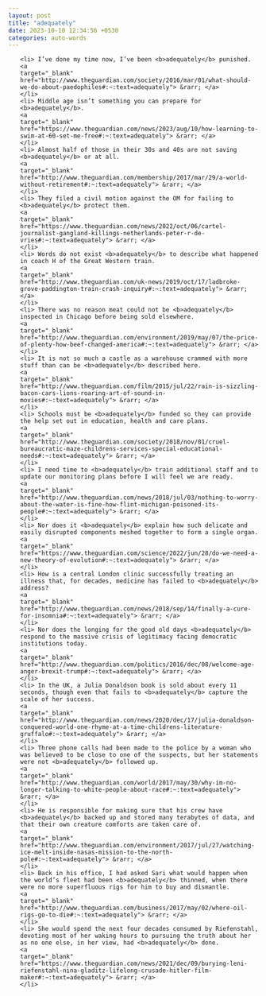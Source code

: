 ```yaml
---
layout: post
title: "adequately"
date: 2023-10-10 12:34:56 +0530
categories: auto-words
---
```

<ol>

    <li> I’ve done my time now, I’ve been <b>adequately</b> punished.
    <a 
    target="_blank" 
    href="http://www.theguardian.com/society/2016/mar/01/what-should-we-do-about-paedophiles#:~:text=adequately"> &rarr; </a>
    </li>
    <li> Middle age isn’t something you can prepare for <b>adequately</b>.
    <a 
    target="_blank" 
    href="https://www.theguardian.com/news/2023/aug/10/how-learning-to-swim-at-60-set-me-free#:~:text=adequately"> &rarr; </a>
    </li>
    <li> Almost half of those in their 30s and 40s are not saving <b>adequately</b> or at all.
    <a 
    target="_blank" 
    href="http://www.theguardian.com/membership/2017/mar/29/a-world-without-retirement#:~:text=adequately"> &rarr; </a>
    </li>
    <li> They filed a civil motion against the OM for failing to <b>adequately</b> protect them.
    <a 
    target="_blank" 
    href="https://www.theguardian.com/news/2022/oct/06/cartel-journalist-gangland-killings-netherlands-peter-r-de-vries#:~:text=adequately"> &rarr; </a>
    </li>
    <li> Words do not exist <b>adequately</b> to describe what happened in coach H of the Great Western train.
    <a 
    target="_blank" 
    href="http://www.theguardian.com/uk-news/2019/oct/17/ladbroke-grove-paddington-train-crash-inquiry#:~:text=adequately"> &rarr; </a>
    </li>
    <li> There was no reason meat could not be <b>adequately</b> inspected in Chicago before being sold elsewhere.
    <a 
    target="_blank" 
    href="http://www.theguardian.com/environment/2019/may/07/the-price-of-plenty-how-beef-changed-america#:~:text=adequately"> &rarr; </a>
    </li>
    <li> It is not so much a castle as a warehouse crammed with more stuff than can be <b>adequately</b> described here.
    <a 
    target="_blank" 
    href="http://www.theguardian.com/film/2015/jul/22/rain-is-sizzling-bacon-cars-lions-roaring-art-of-sound-in-movies#:~:text=adequately"> &rarr; </a>
    </li>
    <li> Schools must be <b>adequately</b> funded so they can provide the help set out in education, health and care plans.
    <a 
    target="_blank" 
    href="http://www.theguardian.com/society/2018/nov/01/cruel-bureaucratic-maze-childrens-services-special-educational-needs#:~:text=adequately"> &rarr; </a>
    </li>
    <li> I need time to <b>adequately</b> train additional staff and to update our monitoring plans before I will feel we are ready.
    <a 
    target="_blank" 
    href="http://www.theguardian.com/news/2018/jul/03/nothing-to-worry-about-the-water-is-fine-how-flint-michigan-poisoned-its-people#:~:text=adequately"> &rarr; </a>
    </li>
    <li> Nor does it <b>adequately</b> explain how such delicate and easily disrupted components meshed together to form a single organ.
    <a 
    target="_blank" 
    href="https://www.theguardian.com/science/2022/jun/28/do-we-need-a-new-theory-of-evolution#:~:text=adequately"> &rarr; </a>
    </li>
    <li> How is a central London clinic successfully treating an illness that, for decades, medicine has failed to <b>adequately</b> address?
    <a 
    target="_blank" 
    href="http://www.theguardian.com/news/2018/sep/14/finally-a-cure-for-insomnia#:~:text=adequately"> &rarr; </a>
    </li>
    <li> Nor does the longing for the good old days <b>adequately</b> respond to the massive crisis of legitimacy facing democratic institutions today.
    <a 
    target="_blank" 
    href="http://www.theguardian.com/politics/2016/dec/08/welcome-age-anger-brexit-trump#:~:text=adequately"> &rarr; </a>
    </li>
    <li> In the UK, a Julia Donaldson book is sold about every 11 seconds, though even that fails to <b>adequately</b> capture the scale of her success.
    <a 
    target="_blank" 
    href="http://www.theguardian.com/news/2020/dec/17/julia-donaldson-conquered-world-one-rhyme-at-a-time-childrens-literature-gruffalo#:~:text=adequately"> &rarr; </a>
    </li>
    <li> Three phone calls had been made to the police by a woman who was believed to be close to one of the suspects, but her statements were not <b>adequately</b> followed up.
    <a 
    target="_blank" 
    href="http://www.theguardian.com/world/2017/may/30/why-im-no-longer-talking-to-white-people-about-race#:~:text=adequately"> &rarr; </a>
    </li>
    <li> He is responsible for making sure that his crew have <b>adequately</b> backed up and stored many terabytes of data, and that their own creature comforts are taken care of.
    <a 
    target="_blank" 
    href="http://www.theguardian.com/environment/2017/jul/27/watching-ice-melt-inside-nasas-mission-to-the-north-pole#:~:text=adequately"> &rarr; </a>
    </li>
    <li> Back in his office, I had asked Sari what would happen when the world’s fleet had been <b>adequately</b> thinned, when there were no more superfluous rigs for him to buy and dismantle.
    <a 
    target="_blank" 
    href="http://www.theguardian.com/business/2017/may/02/where-oil-rigs-go-to-die#:~:text=adequately"> &rarr; </a>
    </li>
    <li> She would spend the next four decades consumed by Riefenstahl, devoting most of her waking hours to pursuing the truth about her as no one else, in her view, had <b>adequately</b> done.
    <a 
    target="_blank" 
    href="https://www.theguardian.com/news/2021/dec/09/burying-leni-riefenstahl-nina-gladitz-lifelong-crusade-hitler-film-maker#:~:text=adequately"> &rarr; </a>
    </li>